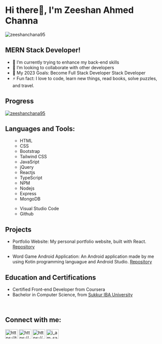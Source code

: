 # Hi there👋, I'm Zeeshan Ahmed Channa 
<p align="left"> <img src="https://komarev.com/ghpvc/?username=zeeshanchana95&label=Profile%20views&color=0e75b6&style=flat" alt="zeeshanchana95" /> </p>

## MERN Stack Developer!
- 🌱 I’m currently trying to enhance my back-end skills
- 👯 I’m looking to collaborate with other developers
- 🥅 My 2023 Goals: Become Full Stack Developer Stack Developer
- ⚡ Fun fact: I love to code, learn new things, read books, solve puzzles, and travel.

## Progress
<p align="left"> <a href="https://github.com/ryo-ma/github-profile-trophy"><img src="https://github-profile-trophy.vercel.app/?username=zeeshanchana95" alt="zeeshanchana95" /></a></p>


## Languages and Tools:
<ul>
	<ul>
		<li>HTML</li>
		<li>CSS</li>
		<li>Bootstrap</li>
		<li>Tailwind CSS</li>
		<li>JavaSript</li>
		<li>jQuery</li>
		<li>Reactjs</li>
		<li>TypeScript</li>
		<li>NPM</li>
		<li>Nodejs</li>
		<li>Express</li>
		<li>MongoDB</li>
	</ul>
	<ul>
		<li>Visual Studio Code</li>
		<li>Github</li>
	</ul>
</ul>


## Projects
- Portfolio Website: My personal portfolio website, built with React. [Repository](https://github.com/zeeshanchana95/personal-portfolio_web-engineering-project)

- Word Game Android Application: An Android application made by me using Kotin programming languague and Android Studio. [Repository](https://github.com/zeeshanchana95/words_game-android-app-mobile_application_development_project.git)



## Education and Certifications
- Certified Front-end Developer from Coursera
- Bachelor in Computer Science, from <a href="https://iba-suk.edu.pk/">Sukkur IBA University<a>
<br>


## Connect with me:
<p align="left">
<a href="https://twitter.com/Zeeshan66313006" target="blank"><img align="center" src="https://raw.githubusercontent.com/rahuldkjain/github-profile-readme-generator/master/src/images/icons/Social/twitter.svg" alt="https://twitter.com/Zeeshan66313006" height="30" width="40" /></a>
<a href="https://www.linkedin.com/in/zeeshan-ahmed-428830194/" target="blank"><img align="center" src="https://raw.githubusercontent.com/rahuldkjain/github-profile-readme-generator/master/src/images/icons/Social/linked-in-alt.svg" alt="https://www.linkedin.com/in/zeeshan-ahmed-428830194/" height="30" width="40" /></a>
<a href="https://web.facebook.com/profile.php?id=100019663605554?_rdc=1&_rdr" target="blank"><img align="center" src="https://raw.githubusercontent.com/rahuldkjain/github-profile-readme-generator/master/src/images/icons/Social/facebook.svg" alt="https://web.facebook.com/profile.php?id=100019663605554?_rdc=1&_rdr" height="30" width="40" /></a>
<a href="https://www.instagram.com/a_zeeshan95/" target="blank"><img align="center" src="https://raw.githubusercontent.com/rahuldkjain/github-profile-readme-generator/master/src/images/icons/Social/instagram.svg" alt="i_am_samadchandio" height="30" width="40" /></a>
</p>


  
